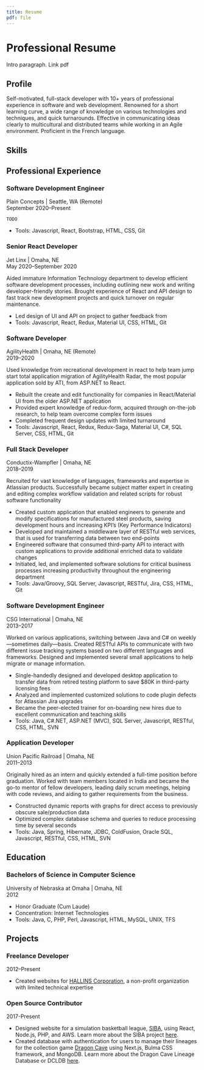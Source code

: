 ```yaml
---
title: Resume
pdf: file
---
```


# Professional Resume

Intro paragraph. Link pdf

## Profile

Self-motivated, full-stack developer with 10+ years of professional experience in software and web development.
Renowned for a short learning curve, a wide range of knowledge on various technologies and techniques, and quick
turnarounds. Effective in communicating ideas clearly to multicultural and distributed teams while working in an Agile
environment. Proficient in the French language.

## Skills

## Professional Experience

### Software Development Engineer

Plain Concepts | Seattle, WA (Remote)  
September 2020–Present

`TODO`

- Tools: Javascript, React, Bootstrap, HTML, CSS, Git

### Senior React Developer

Jet Linx | Omaha, NE  
May 2020–September 2020

Aided immature Information Technology department to develop efficient software development processes, including
outlining new work and writing developer-friendly stories. Brought experience of React and API design to fast track new
development projects and quick turnover on regular maintenance.

- Led design of UI and API on project to gather feedback from
- Tools: Javascript, React, Redux, Material UI, CSS, HTML, Git

### Software Developer

AgilityHealth | Omaha, NE (Remote)  
2019–2020

Used knowledge from recreational development in react to help team jump start total application migration of
AgilityHealth Radar, the most popular application sold by ATI, from ASP.NET to React.

- Rebuilt the create and edit functionality for companies in React/Material UI from the older ASP.NET application
- Provided expert knowledge of redux-form, acquired through on-the-job research, to help team overcome
  complex form issues
- Completed frequent design updates with limited turnaround
- Tools: Javascript, React, Redux, Redux-Saga, Material UI, C#, SQL Server, CSS, HTML, Git

### Full Stack Developer

Conductix-Wampfler | Omaha, NE  
2018–2019

Recruited for vast knowledge of languages, frameworks and expertise in Atlassian products. Successfully became subject
matter expert in creating and editing complex workflow validation and related scripts for robust software functionality

- Created custom application that enabled engineers to generate and modify specifications for manufactured steel
  products, saving development hours and increasing KPI’s (Key Performance Indicators)
- Developed and maintained a middleware layer of RESTful web services, that is used for transferring data
  between two end-points
- Engineered software that consumed third-party API to interact with custom applications to provide additional
  enriched data to validate changes
- Initiated, led, and implemented software solutions for critical business processes increasing productivity
  throughout the engineering department
- Tools: Java/Groovy, SQL Server, Javascript, RESTful, Jira, CSS, HTML, Git

### Software Development Engineer

CSG International | Omaha, NE  
2013–2017

Worked on various applications, switching between Java and C# on weekly—sometimes daily—basis. Created RESTful
APIs to communicate with two different issue tracking systems based on two different languages and frameworks.
Designed and implemented several small applications to help migrate or manage information.

- Single-handedly designed and developed desktop application to transfer data from retired testing platform to
  save \$80K in third-party licensing fees
- Analyzed and implemented customized solutions to code plugin defects for Atlassian Jira upgrades
- Became the peer-elected trainer for on-boarding new hires due to excellent communication and teaching skills
- Tools: Java, C#.NET, ASP.NET (MVC), SQL Server, Javascript, RESTful, CSS, HTML, SVN

### Application Developer

Union Pacific Railroad | Omaha, NE  
2011–2013

Originally hired as an intern and quickly extended a full-time position before graduation. Worked with team members
located in India and became the go-to mentor of fellow developers, leading daily scrum meetings, helping with code
reviews, and aiding to gather requirements from the business.

- Constructed dynamic reports with graphs for direct access to previously obscure sale/production data
- Optimized complex database schema and queries to reduce processing time by several seconds
- Tools: Java, Spring, Hibernate, JDBC, ColdFusion, Oracle SQL, Javascript, RESTful, CSS, HTML, SVN

## Education

### Bachelors of Science in Computer Science

University of Nebraska at Omaha | Omaha, NE  
2012

- Honor Graduate (Cum Laude)
- Concentration: Internet Technologies
- Tools: Java, C, PHP, Perl, Javascript, HTML, MySQL, UNIX, TFS

## Projects

### Freelance Developer

2012–Present

- Created websites for [HALLINS Corporation](https://www.hallinscorp.com), a non-profit organization with limited technical expertise

### Open Source Contributor

2017-Present

- Designed website for a simulation basketball league, [SIBA](http://siba.averyincorporated.com), using React, Node.js, PHP, and AWS. Learn more about the SIBA project [here](/projects/siba).
- Created database with authentication for users to manage their lineages for the collection game [Dragon Cave](http://dragcave.net) using Next.js, Bulma CSS framework, and MongoDB. Learn more about the Dragon Cave Lineage Database or DCLDB [here](/projects/dcldb).
